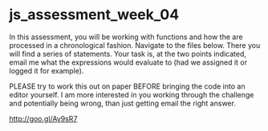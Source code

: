 # js_assessment_week_04

In this assessment, you will be working with functions and how the are processed in a chronological fashion. Navigate to the files below. There you will find a series of statements. Your task is, at the two points indicated, email me what the expressions would evaluate to (had we assigned it or logged it for example).

PLEASE try to work this out on paper BEFORE bringing the code into an editor yourself. I am more interested in you working through the challenge and potentially being wrong, than just getting email the right answer.

http://goo.gl/Ay9sR7
